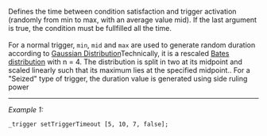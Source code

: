 Defines the time between condition satisfaction and trigger activation (randomly from min to max, with an average value mid). If the last argument is true, the condition must be fullfilled all the time. <br><br>
For a normal trigger, `min`, `mid` and `max` are used to generate random duration according to [Gaussian Distribution](https://en.wikipedia.org/wiki/Normal_distribution)<ref>Technically, it is a rescaled [Bates distribution](https://en.wikipedia.org/wiki/Bates_distribution) with n = 4. The distribution is split in two at its midpoint and scaled linearly such that its maximum lies at the specified midpoint.</ref>. For a "Seized" type of trigger, the duration value is generated using side ruling power


---
*Example 1:*
```sqf
_trigger setTriggerTimeout [5, 10, 7, false];
```